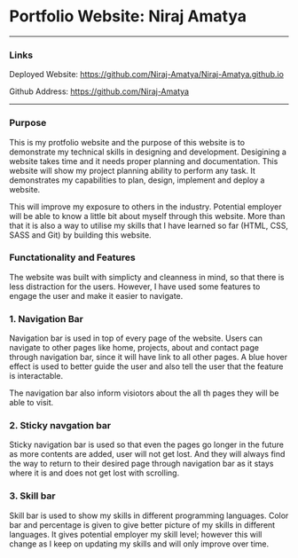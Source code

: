 # Portfolio Website: Niraj Amatya

------



### Links 

Deployed Website: https://github.com/Niraj-Amatya/Niraj-Amatya.github.io

Github Address: https://github.com/Niraj-Amatya

------

### Purpose

This is my protfolio website and the purpose of this website is to demonstrate my technical skills in designing and development. Desigining  a website takes time and it needs proper planning and documentation. This website will  show my project planning ability to perform any task. It demonstrates my capabilities to plan, design, implement and deploy a website.

This will improve my exposure to others in the industry.  Potential employer will be able to know a little bit about myself through this website. More than that it is also a way to utilise my skills that I have learned so far (HTML, CSS, SASS and Git) by building this website.



### Functationality and Features

The website was built with simplicty and cleanness in mind, so that there is less distraction for the users. However, I have  used some features  to engage the user and make it easier to navigate.



### 1. Navigation Bar

Navigation bar is used in top of every page of the website. Users can navigate to other pages like home,     projects, about and contact page through navigation bar, since it will have link to all other pages. A blue hover effect is used to better guide the user and also tell the user that the feature is interactable. 

The navigation bar also inform visiotors about the all th pages they will be able to visit.

### 2. Sticky navgation bar

Sticky navigation bar is used so that even the pages go longer in the future as more contents are added, user will not get lost. And they will always find the way to return to their desired page through navigation bar as it stays where it is and does not get lost with scrolling. 



### 3. Skill bar

Skill bar is used to show my skills in different programming languages. Color bar and percentage is given to give better picture of my skills in different languages. It gives potential employer my skill level; however this will change as I keep on updating my skills and will only improve over time.







